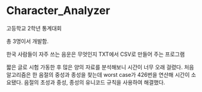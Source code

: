 # Character_Analyzer
고등학교 2학년 통계대회

총 3명이서 개발함.

한국 사람들이 자주 쓰는 음운은 무엇인지 TXT에서 CSV로 만들어 주는 프로그램

짧은 글로 시험 가동한 후 많은 양의 자료를 분석해보니 시간이 너무 오래 걸렸다. 
처음 알고리즘은 한 음절의 중성과 종성을 찾는데 worst case가 426번을 연산해 시간이 소요됐다.
음절의 초성과 중성, 종성의 유니코드 규칙을 사용하여 해결했다.

